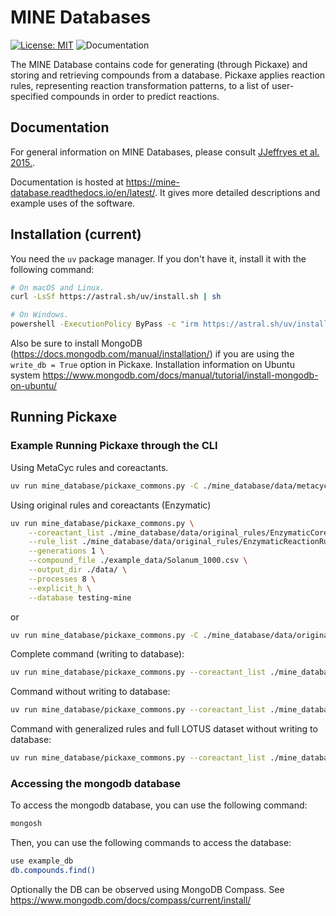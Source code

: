# MINE Databases
[![License: MIT](https://img.shields.io/badge/License-MIT-yellow.svg)](https://opensource.org/licenses/MIT)
![Documentation](https://readthedocs.org/projects/mine-database/badge)

The MINE Database contains code for generating (through Pickaxe) and storing and retrieving compounds from a database.
Pickaxe applies reaction rules, representing reaction transformation patterns, to a list of user-specified compounds in order to predict reactions.  

## Documentation
For general information on MINE Databases, please consult [JJeffryes et al. 2015.](http://jcheminf.springeropen.com/articles/10.1186/s13321-015-0087-1).

Documentation is hosted at https://mine-database.readthedocs.io/en/latest/. It gives more detailed descriptions and example uses of the software.

## Installation (current)

You need the `uv` package manager. If you don't have it, install it with the following command:
```bash
# On macOS and Linux.
curl -LsSf https://astral.sh/uv/install.sh | sh
```

```bash
# On Windows.
powershell -ExecutionPolicy ByPass -c "irm https://astral.sh/uv/install.ps1 | iex"
```

Also be sure to install MongoDB (https://docs.mongodb.com/manual/installation/) if you are using the `write_db = True` option in Pickaxe.
Installation information on Ubuntu system https://www.mongodb.com/docs/manual/tutorial/install-mongodb-on-ubuntu/

## Running Pickaxe
### Example Running Pickaxe through the CLI

Using MetaCyc rules and coreactants.

```bash
uv run mine_database/pickaxe_commons.py -C ./mine_database/data/metacyc_rules/metacyc_coreactants.tsv -r ./mine_database/data/metacyc_rules/metacyc_generalized_rules.tsv  -g 1 -c ./example_data/lotus_10.csv -o ./data/
```

Using original rules and coreactants (Enzymatic)

```bash
uv run mine_database/pickaxe_commons.py \
    --coreactant_list ./mine_database/data/original_rules/EnzymaticCoreactants.tsv \
    --rule_list ./mine_database/data/original_rules/EnzymaticReactionRules.tsv \
    --generations 1 \
    --compound_file ./example_data/Solanum_1000.csv \
    --output_dir ./data/ \
    --processes 8 \
    --explicit_h \
    --database testing-mine
```

or 
```bash
uv run mine_database/pickaxe_commons.py -C ./mine_database/data/original_rules/EnzymaticCoreactants.tsv -r ./mine_database/data/original_rules/EnzymaticReactionRules.tsv  -g 1 -c ./example_data/lotus_1000.csv -o ./data/ -m 60
```

Complete command (writing to database):

```bash
uv run mine_database/pickaxe_commons.py --coreactant_list ./mine_database/data/original_rules/EnzymaticCoreactants.tsv --rule_list ./mine_database/data/original_rules/EnzymaticReactionRules.tsv --generations 1 --compound_file ./data/230106_lotus_inchikey_smiles.csv --processes 20 --verbose --explicit_h --database lotus_expanded --write_core True
```

Command without writing to database:

```bash
uv run mine_database/pickaxe_commons.py --coreactant_list ./mine_database/data/original_rules/EnzymaticCoreactants.tsv --rule_list ./mine_database/data/original_rules/EnzymaticReactionRules.tsv --generations 1 --compound_file ./example_data/lotus_10.csv --output_dir ./data/ --processes 60 --verbose --explicit_h
```


Command with generalized rules and full LOTUS dataset without writing to database:

```bash
uv run mine_database/pickaxe_commons.py --coreactant_list ./mine_database/data/metacyc_rules/metacyc_coreactants.tsv --rule_list ./mine_database/data/metacyc_rules/metacyc_generalized_rules.tsv --generations 1 --compound_file ./data/LOTUS_inputfiles/230106_frozen_metadata_inchy_smiles.csv --output_dir ./data/ --processes 60 --verbose --explicit_h
```


### Accessing the mongodb database

To access the mongodb database, you can use the following command:

```bash
mongosh
```

Then, you can use the following commands to access the database:

```bash
use example_db
db.compounds.find()
```

Optionally the DB can be observed using MongoDB Compass. See https://www.mongodb.com/docs/compass/current/install/


